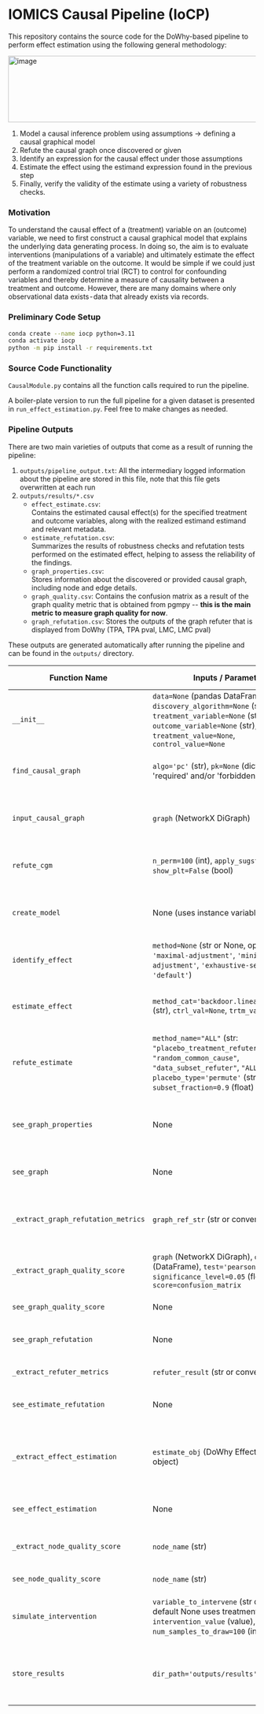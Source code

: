 # IOMICS Causal Pipeline (IoCP)

This repository contains the source code for the DoWhy-based pipeline to perform effect estimation using the following general methodology:

<img width="1000" height="135" alt="image" src="https://github.com/user-attachments/assets/3c2fc122-bcdb-4c5a-b6c2-49bb3b5ac780" />

1. Model a causal inference problem using assumptions → defining a causal graphical model
2. Refute the causal graph once discovered or given
3. Identify an expression for the causal effect under those assumptions
4. Estimate the effect using the estimand expression found in the previous step
5. Finally, verify the validity of the estimate using a variety of robustness checks.

### Motivation

To understand the causal effect of a (treatment) variable on an (outcome) variable, we need to first construct a causal graphical model that explains the underlying data generating process. In doing so, the aim is to evaluate interventions (manipulations of a variable) and ultimately estimate the effect of the treatment variable on the outcome.
It would be simple if we could just perform a randomized control trial (RCT) to control for confounding variables and thereby determine a measure of causality between a treatment and outcome. However, there are many domains where only observational data exists - data that already exists via records.

### Preliminary Code Setup

```bash
conda create --name iocp python=3.11
conda activate iocp
python -m pip install -r requirements.txt
```

### Source Code Functionality

`CausalModule.py` contains all the function calls required to run the pipeline.

A boiler-plate version to run the full pipeline for a given dataset is presented in `run_effect_estimation.py`. Feel free to make changes as needed.

### Pipeline Outputs

There are two main varieties of outputs that come as a result of running the pipeline:

1. `outputs/pipeline_output.txt`: All the intermediary logged information about the pipeline are stored in this file, note that this file gets overwritten at each run
2. `outputs/results/*.csv`
   - `effect_estimate.csv`:  
     Contains the estimated causal effect(s) for the specified treatment and outcome variables, along with the realized estimand estimand and relevant metadata.
   - `estimate_refutation.csv`:  
     Summarizes the results of robustness checks and refutation tests performed on the estimated effect, helping to assess the reliability of the findings.
   - `graph_properties.csv`:  
     Stores information about the discovered or provided causal graph, including node and edge details.
   - `graph_quality.csv`:
     Contains the confusion matrix as a result of the graph quality metric that is obtained from pgmpy -- **this is the main metric to measure graph quality for now**.
   - `graph_refutation.csv`:
     Stores the outputs of the graph refuter that is displayed from DoWhy (TPA, TPA pval, LMC, LMC pval)

These outputs are generated automatically after running the pipeline and can be found in the `outputs/` directory.


| Function Name                       | Inputs / Parameters                                                                                                                                                                | Outputs / Returns                                                                                     | Purpose / Description                                                                                                                                               | Prerequisites / Notes                                                              |
| ----------------------------------- | ---------------------------------------------------------------------------------------------------------------------------------------------------------------------------------- | ----------------------------------------------------------------------------------------------------- | ------------------------------------------------------------------------------------------------------------------------------------------------------------------- | ---------------------------------------------------------------------------------- |
| `__init__`                          | `data=None` (pandas DataFrame), `discovery_algorithm=None` (str), `treatment_variable=None` (str), `outcome_variable=None` (str), `treatment_value=None`, `control_value=None`     | None (initializes instance variables)                                                                 | Initialize module with data and causal analysis parameters.                                                                                                         | Data should be pandas DataFrame with treatment and outcome variables as columns    |
| `find_causal_graph`                 | `algo='pc'` (str), `pk=None` (dict with 'required' and/or 'forbidden' edges)                                                                                                       | NetworkX DiGraph representing causal graph                                                            | Run causal discovery using specified algorithm (`pc`, `ges`, `icalingam`) and apply prior knowledge if provided.                                                    | Data must be provided; prior knowledge (if any) must be dict                       |
| `input_causal_graph`                | `graph` (NetworkX DiGraph)                                                                                                                                                         | The input graph                                                                                       | Accept a user-provided causal graph instead of running discovery.                                                                                                   | Graph must be NetworkX DiGraph with nodes matching data columns                    |
| `refute_cgm`                        | `n_perm=100` (int), `apply_sugst=True` (bool), `show_plt=False` (bool)                                                                                                             | Refuted causal graph (NetworkX DiGraph)                                                               | Refute the causal graph by permutation tests and optionally apply suggested graph modifications.                                                                    | Causal graph and data must be available                                            |
| `create_model`                      | None (uses instance variables)                                                                                                                                                     | Dowhy `CausalModel` object                                                                            | Creates DoWhy causal model from graph, treatment, outcome, and data.                                                                                                | Causal graph, data, treatment and outcome variables must be set                    |
| `identify_effect`                   | `method=None` (str or None, options include `'maximal-adjustment'`, `'minimal-adjustment'`, `'exhaustive-search'`, `'default'`)                                                    | Dowhy IdentifiedEstimand object                                                                       | Identifies causal effect estimand based on causal model and chosen identification method.                                                                           | Must call `create_model` first                                                     |
| `estimate_effect`                   | `method_cat='backdoor.linear_regression'` (str), `ctrl_val=None`, `trtm_val=None`                                                                                                  | Dowhy EffectEstimate object                                                                           | Estimates treatment effect using identified estimand and specified estimation method.                                                                               | Must call `identify_effect` first; treatment/control values must be set            |
| `refute_estimate`                   | `method_name="ALL"` (str: `"placebo_treatment_refuter"`, `"random_common_cause"`, `"data_subset_refuter"`, `"ALL"`), `placebo_type='permute'` (str), `subset_fraction=0.9` (float) | Dowhy RefutationResult object or list of such objects                                                 | Performs refutation tests on effect estimates to check robustness.                                                                                                  | Effect estimate must be available                                                  |
| `see_graph_properties`              | None                                                                                                                                                                               | dict of graph metrics (e.g. num\_nodes, num\_edges, paths, Markov blankets)                           | Extracts and logs properties of causal graph.                                                                                                                       | Causal graph and treatment/outcome variables must be set                           |
| `see_graph`                         | None                                                                                                                                                                               | None (displays graph visualization)                                                                   | Visualizes the causal graph.                                                                                                                                        | Causal graph must be available                                                     |
| `_extract_graph_refutation_metrics` | `graph_ref_str` (str or convertible to str)                                                                                                                                        | Tuple: (TPA\_num, TPA\_total, TPA\_pval, LMC\_num, LMC\_total, LMC\_pval)                             | Parses graph refutation output string to extract key metrics.                                                                                                       | Graph refutation results must be available                                         |
| `_extract_graph_quality_score`      | `graph` (NetworkX DiGraph), `data` (DataFrame), `test='pearsonr'` (str), `significance_level=0.05` (float), `score=confusion_matrix`                                               | Graph quality score (float or structured output)                                                      | Computes graph quality score using pgmpy correlation metrics.                                                                                                       | Graph and data must be provided                                                    |
| `see_graph_quality_score`           | None                                                                                                                                                                               | None (logs graph quality score)                                                                       | Logs graph quality score using `_extract_graph_quality_score`.                                                                                                      | Causal graph and data must be available                                            |
| `see_graph_refutation`              | None                                                                                                                                                                               | None (logs refutation metrics)                                                                        | Logs metrics from graph refutation results.                                                                                                                         | Graph refutation results must be available                                         |
| `_extract_refuter_metrics`          | `refuter_result` (str or convertible to str)                                                                                                                                       | Tuple: (p-value, new effect estimate as string)                                                       | Extracts p-value and new effect estimate from refuter output string.                                                                                                | Estimate refutation results must be available                                      |
| `see_estimate_refutation`           | None                                                                                                                                                                               | None (logs estimate refutation metrics)                                                               | Logs refutation metrics from effect estimate refutation.                                                                                                            | Estimate refutation results must be available                                      |
| `_extract_effect_estimation`        | `estimate_obj` (DoWhy EffectEstimate object)                                                                                                                                       | dict with keys: 'Effect Estimate', 'Realized Estimand Expression', 'Treatment Value', 'Control Value' | Extracts main effect estimate metrics from DoWhy EffectEstimate object.                                                                                             | Effect estimate must be available                                                  |
| `see_effect_estimation`             | None                                                                                                                                                                               | None (logs effect estimation metrics)                                                                 | Logs effect estimation metrics extracted from the estimate object.                                                                                                  | Effect estimate must be available                                                  |
| `_extract_node_quality_score`       | `node_name` (str)                                                                                                                                                                  | float node quality score                                                                              | Calculates node-level quality score based on mismatches in graph quality summary.                                                                                   | Graph quality score and summary must be calculated                                 |
| `see_node_quality_score`            | `node_name` (str)                                                                                                                                                                  | None (logs node quality score)                                                                        | Logs the quality score of a specific node.                                                                                                                          | Node quality score must be available                                               |
| `simulate_intervention`             | `variable_to_intervene` (str or None, default None uses treatment variable), `intervention_value` (value), `num_samples_to_draw=100` (int)                                         | DataFrame with samples from interventional distribution                                               | Simulates an intervention on a variable and returns samples from the interventional distribution using DoWhy’s probabilistic causal model.                          | Causal graph and data must be available                                            |
| `store_results`                     | `dir_path='outputs/results'` (str)                                                                                                                                                 | None (saves multiple CSV files and stores results dict)                                               | Stores causal graph properties, refutation metrics, quality scores, effect estimates, refutation results, and interventional samples to disk and in `self.results`. | At least some results (graph, refutation, estimates, or samples) must be available |
